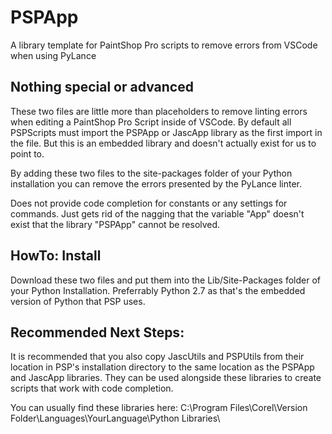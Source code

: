# PSPApp
A library template for PaintShop Pro scripts to remove errors from VSCode when using PyLance

## Nothing special or advanced
These two files are little more than placeholders to remove linting errors when editing a PaintShop Pro Script inside of VSCode.  By default all PSPScripts must import the PSPApp or JascApp library as the first import in the file.  But this is an embedded library and doesn't actually exist for us to point to.

By adding these two files to the site-packages folder of your Python installation you can remove the errors presented by the PyLance linter.

Does not provide code completion for constants or any settings for commands.  Just gets rid of the nagging that the variable "App" doesn't exist that the library "PSPApp" cannot be resolved.

## HowTo: Install
Download these two files and put them into the Lib/Site-Packages folder of your Python Installation.  Preferrably Python 2.7 as that's the embedded version of Python that PSP uses.

## Recommended Next Steps:
It is recommended that you also copy JascUtils and PSPUtils from their location in PSP's installation directory to the same location as the PSPApp and JascApp libraries.
They can be used alongside these libraries to create scripts that work with code completion.  

You can usually find these libraries here: C:\Program Files\Corel\Version Folder\Languages\YourLanguage\Python Libraries\

